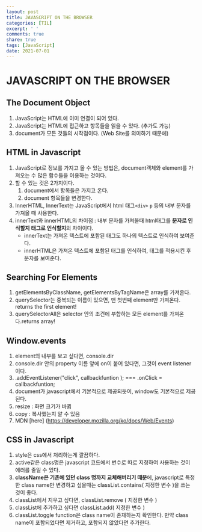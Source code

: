```yaml
---
layout: post
title: JAVASCRIPT ON THE BROWSER
categories: [TIL]
excerpt: ' '
comments: true
share: true
tags: [JavaScript]
date: 2021-07-01
---
```



#	JAVASCRIPT ON THE BROWSER



## The Document Object

1. JavaScript는 HTML에 이미 연결이 되어 있다. 
2. JavaScript는 HTML에 접근하고 항목들을 읽을 수 있다. (추가도 가능)
3. document가 모든 것들의 시작점이다. (Web Site를 의미하기 때문에)

## HTML in Javascript

1. JavaScript로 정보를 가지고 올 수 있는 방법은, document객체와 element를 가져오는 수 많은 함수들을 이용하는 것이다. 
2. 할 수 있는 것은 2가지이다.
   1. document에서 항목들은 가지고 온다.
   2. document 항목들을 변경한다.
3. InnerHTML, InnerText는 JavaScript에서 html 태그`<div>` `p` 등의 내부 문자를 가져올 때 사용한다.
4. innerText와 innerHTML의 차이점 : 내부 문자를 가져올때 html태그를 **문자로 인식할지 태그로 인식할지**의 차이이다.
   - innerText는 가져온 텍스트에 포함된 태그도 하나의 텍스트로 인식하여 보여준다.
   - innerHTML은 가져온 텍스트에 포함된 태그를 인식하여, 태그를 적용시킨 후 문자를 보여준다.

## Searching For Elements

1. getElementsByClassName, getElementsByTagName은 array를 가져온다.
2. querySelector는 중복되는 이름이 있으면, 맨 첫번째 element만 가져온다. returns the first element!  
3. querySelectorAll은 selector 안의 조건에 부합하는 모든 element를 가져온다.returns array!

## Window.events 

1. element의 내부를 보고 싶다면, console.dir
2. console.dir 안의 property 이름 앞에 on이 붙어 있다면, 그것이 event listener이다.
3. .addEventListener("click", callbackfuntion ); === .onClick = callbackfuntion;
4. document가 javascript에서 기본적으로 제공되듯이, window도 기본적으로 제공된다.
5. resize : 화면 크기가 바뀜
6. copy : 복사했는지 알 수 있음
7. MDN [here] (https://developer.mozilla.org/ko/docs/Web/Events)

## CSS in Javascript

1. style은 css에서 처리하는게 깔끔하다.
2. active같은 class명은 javascript 코드에서 변수로 따로 지정하여 사용하는 것이 에러를 줄일 수 있다.
3. **className은 기존에 있던 class 명까지 교체해버리기 때문**에, javascript로 특정한 class name만 변경하고 싶을때는 classList.contains( 지정한 변수 )을 쓰는 것이 좋다.
4. classList에서 지우고 싶다면, classList.remove ( 지정한 변수 )
5. classList에 추가하고 싶다면 classList.add( 지정한 변수 )
6. classList.toggle function은 class name이 존재하는지 확인한다. 만약 class name이 포함되었다면 제거하고, 포함되지 않았다면 추가한다.
